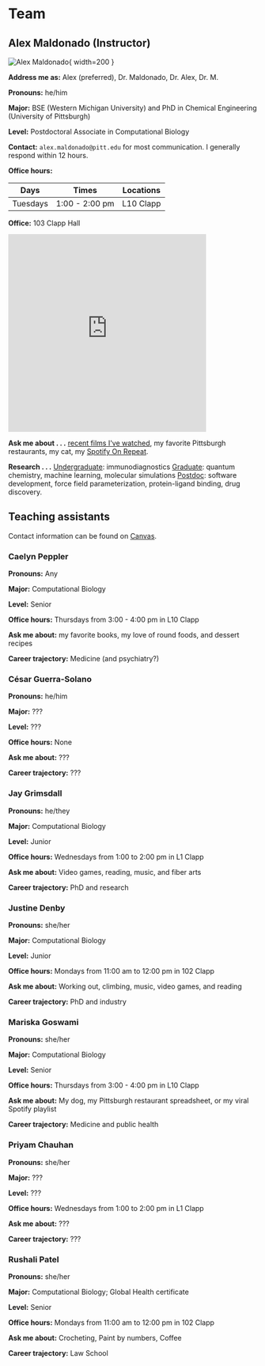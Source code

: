 # Team

## Alex Maldonado (Instructor)

![Alex Maldonado](/img/team/alex.jpg){ width=200 }

**Address me as:** Alex (preferred), Dr. Maldonado, Dr. Alex, Dr. M.

**Pronouns:** he/him

**Major:** BSE (Western Michigan University) and PhD in Chemical Engineering (University of Pittsburgh)

**Level:** Postdoctoral Associate in Computational Biology

**Contact:** `alex.maldonado@pitt.edu` for most communication.
I generally respond within 12 hours.

**Office hours:**

| Days | Times | Locations |
| --- | ---- | -------- |
| Tuesdays | 1:00 - 2:00 pm | L10 Clapp |

**Office:** 103 Clapp Hall

<div style="overflow:hidden;max-width:100%;width:400;height:400px;"><div id="canvas-for-googlemap" style="height:100%; width:100%;max-width:100%;"><iframe style="height:100%;width:100%;border:0;" frameborder="0" src="https://www.google.com/maps/embed/v1/place?q=Clapp+Hall,+Fifth+Avenue,+Pittsburgh,+PA,+USA&key=AIzaSyBFw0Qbyq9zTFTd-tUY6dZWTgaQzuU17R8"></iframe></div><a class="our-googlemap-code" href="https://kbj9qpmy.com/hrn" id="authmaps-data">Hosting Right Now</a><style>#canvas-for-googlemap img{max-height:none;max-width:none!important;background:none!important;}</style></div>

**Ask me about . . .** [recent films I've watched][letterboxd], my favorite Pittsburgh restaurants, my cat, my [Spotify On Repeat](https://open.spotify.com/playlist/37i9dQZF1EpsRmc43CDLAh?si=426336689c744316).

**Research . . .** <u>Undergraduate</u>: immunodiagnostics <u>Graduate</u>: quantum chemistry, machine learning, molecular simulations <u>Postdoc</u>: software development, force field parameterization, protein-ligand binding, drug discovery.

[letterboxd]: https://letterboxd.com/aalexmmaldonado/films/by/date/size/large/
[alex-calendar]: https://app.cal.com/alexmaldonado/class

## Teaching assistants

Contact information can be found on [Canvas][canvas].

### Caelyn Peppler

**Pronouns:** Any

**Major:** Computational Biology

**Level:** Senior

**Office hours:** Thursdays from 3:00 - 4:00 pm in L10 Clapp

**Ask me about:** my favorite books, my love of round foods, and dessert recipes

**Career trajectory:** Medicine (and psychiatry?)

### César Guerra-Solano

**Pronouns:** he/him

**Major:** ???

**Level:** ???

**Office hours:** None

**Ask me about:** ???

**Career trajectory:** ???

### Jay Grimsdall

**Pronouns:** he/they

**Major:** Computational Biology

**Level:** Junior

**Office hours:** Wednesdays from 1:00 to 2:00 pm in L1 Clapp

**Ask me about:** Video games, reading, music, and fiber arts

**Career trajectory:** PhD and research

### Justine Denby

**Pronouns:** she/her

**Major:** Computational Biology

**Level:** Junior

**Office hours:** Mondays from 11:00 am to 12:00 pm in 102 Clapp

**Ask me about:** Working out, climbing, music, video games, and reading

**Career trajectory:** PhD and industry

### Mariska Goswami

**Pronouns:** she/her

**Major:** Computational Biology

**Level:** Senior

**Office hours:** Thursdays from 3:00 - 4:00 pm in L10 Clapp

**Ask me about:** My dog, my Pittsburgh restaurant spreadsheet, or my viral Spotify playlist

**Career trajectory:** Medicine and public health

### Priyam Chauhan

**Pronouns:** she/her

**Major:** ???

**Level:** ???

**Office hours:** Wednesdays from 1:00 to 2:00 pm in L1 Clapp

**Ask me about:** ???

**Career trajectory:** ???

### Rushali Patel

**Pronouns:** she/her

**Major:** Computational Biology; Global Health certificate

**Level:** Senior

**Office hours:** Mondays from 11:00 am to 12:00 pm in 102 Clapp

**Ask me about:** Crocheting, Paint by numbers, Coffee

**Career trajectory:** Law School

<!-- LINKS -->

[canvas]: https://canvas.pitt.edu/courses/291671
